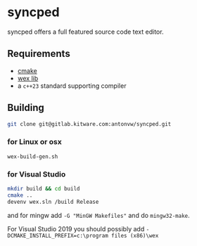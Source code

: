 # syncped

syncped offers a full featured source code text editor.

## Requirements

- [cmake](http://www.cmake.org/)
- [wex lib](https://github.com/antonvw/wex/)
- a `c++23` standard supporting compiler

## Building

```bash
git clone git@gitlab.kitware.com:antonvw/syncped.git
```

### for Linux or osx

`wex-build-gen.sh`

### for Visual Studio

```bash
mkdir build && cd build
cmake ..
devenv wex.sln /build Release
```

and for mingw add `-G "MinGW Makefiles"` and do `mingw32-make`.

For Visual Studio 2019 you should possibly add
`-DCMAKE_INSTALL_PREFIX=c:\program files (x86)\wex`
